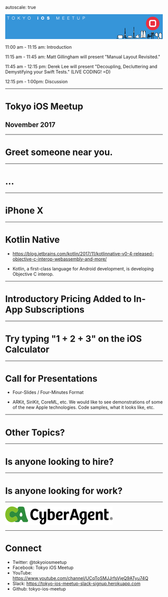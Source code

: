 autoscale: true

![inline](logo.png)

11:00 am - 11:15 am: Introduction

11:15 am - 11:45 am: Matt Gillingham will present "Manual Layout Revisited."

11:45 am - 12:15 pm: Derek Lee will present "Decoupling, Decluttering and Demystifying your Swift Tests." (LIVE CODING! =D)

12:15 pm - 1:00pm: Discussion

---

# Tokyo iOS Meetup
## November 2017

---

# Greet someone near you.

---

# ...

---

# iPhone X

---
# Kotlin Native

- https://blog.jetbrains.com/kotlin/2017/11/kotlinnative-v0-4-released-objective-c-interop-webassembly-and-more/

- Kotlin, a first-class language for Android development, is developing Objective C interop.

---

# Introductory Pricing Added to In-App Subscriptions

---

# Try typing "1 + 2 + 3" on the iOS Calculator

---

# Call for Presentations

- Four-Slides / Four-Minutes Format

- ARKit, SiriKit, CoreML, etc. We would like to see demonstrations of some of the new Apple technologies. Code samples, what it looks like, etc.

---

# Other Topics?

---

# Is anyone looking to hire?

---

# Is anyone looking for work?

---

![inline 100%](CyberAgent_logo.png)

---

# Connect

- Twitter: @tokyoiosmeetup
- Facebook: Tokyo iOS Meetup
- YouTube: https://www.youtube.com/channel/UCqToSMJJrfsVjeQ9ATyu74Q
- Slack: https://tokyo-ios-meetup-slack-signup.herokuapp.com
- Github: tokyo-ios-meetup
